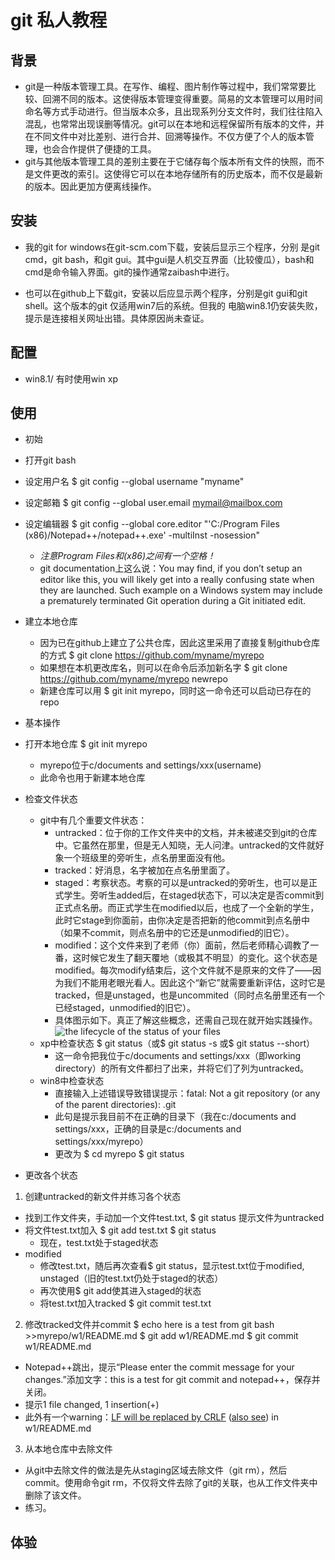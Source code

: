 # git 私人教程

## 背景
+ git是一种版本管理工具。在写作、编程、图片制作等过程中，我们常常要比较、回溯不同的版本。这使得版本管理变得重要。简易的文本管理可以用时间命名等方式手动进行。但当版本众多，且出现系列分支文件时，我们往往陷入混乱，也常常出现误删等情况。git可以在本地和远程保留所有版本的文件，并在不同文件中对比差别、进行合并、回溯等操作。不仅方便了个人的版本管理，也会合作提供了便捷的工具。
+ git与其他版本管理工具的差别主要在于它储存每个版本所有文件的快照，而不是文件更改的索引。这使得它可以在本地存储所有的历史版本，而不仅是最新的版本。因此更加方便离线操作。

## 安装
 + 我的git for windows在git-scm.com下载，安装后显示三个程序，分别
是git cmd，git bash，和git gui。其中gui是人机交互界面（比较傻瓜），bash和cmd是命令输入界面。git的操作通常zaibash中进行。

 + 也可以在github上下载git，安装以后应显示两个程序，分别是git gui和git shell。这个版本的git 仅适用win7后的系统。但我的
电脑win8.1仍安装失败，提示是连接相关网址出错。具体原因尚未查证。

## 配置
+ win8.1/ 有时使用win xp

## 使用
+ 初始

 + 打开git bash

 + 设定用户名
        $ git config --global username "myname"

 + 设定邮箱
        $ git config --global user.email mymail@mailbox.com
 + 设定编辑器
        $ git config --global core.editor "'C:/Program Files (x86)/Notepad++/notepad++.exe' -multiInst -nosession"
   + *注意Program Files和(x86)之间有一个空格！*
   + git documentation上这么说：You may find, if you don’t setup an editor like this, you will likely get into a really confusing state when they are launched. Such example on a Windows system may include a prematurely terminated Git operation during a Git initiated edit.

 + 建立本地仓库
   + 因为已在github上建立了公共仓库，因此这里采用了直接复制github仓库的方式
            $ git clone https://github.com/myname/myrepo
   + 如果想在本机更改库名，则可以在命令后添加新名字
            $ git clone https://github.com/myname/myrepo newrepo
   + 新建仓库可以用 $ git init myrepo，同时这一命令还可以启动已存在的repo

+ 基本操作  
 + 打开本地仓库
		$ git init myrepo
   + myrepo位于c/documents and settings/xxx(username)
   + 此命令也用于新建本地仓库
 + 检查文件状态
   + git中有几个重要文件状态：
     + untracked：位于你的工作文件夹中的文档，并未被递交到git的仓库中。它虽然在那里，但是无人知晓，无人问津。untracked的文件就好象一个班级里的旁听生，点名册里面没有他。
     + tracked：好消息，名字被加在点名册里面了。
     + staged：考察状态。考察的可以是untracked的旁听生，也可以是正式学生。旁听生added后，在staged状态下，可以决定是否commit到正式点名册。而正式学生在modified以后，也成了一个全新的学生，此时它stage到你面前，由你决定是否把新的他commit到点名册中（如果不commit，则点名册中的它还是unmodified的旧它）。
     + modified：这个文件来到了老师（你）面前，然后老师精心调教了一番，这时候它发生了翻天覆地（或极其不明显）的变化。这个状态是modified。每次modify结束后，这个文件就不是原来的文件了——因为我们不能用老眼光看人。因此这个“新它”就需要重新评估，这时它是tracked，但是unstaged，也是uncommited（同时点名册里还有一个已经staged，unmodified的旧它）。
     + 具体图示如下。真正了解这些概念，还需自己现在就开始实践操作。
![the lifecycle of the status of your files](https://git-scm.com/book/en/v2/book/02-git-basics/images/lifecycle.png)
   + xp中检查状态
		$ git status（或$ git status -s 或$ git status --short）
     + 这一命令把我位于c/documents and settings/xxx（即working directory）的所有文件都扫了出来，并将它们了列为untracked。
   + win8中检查状态
     + 直接输入上述错误导致错误提示：fatal: Not a git repository (or any of the parent directories): .git
     + 此句是提示我目前不在正确的目录下（我在c:/documents and settings/xxx，正确的目录是c:/documents and settings/xxx/myrepo）
     + 更改为
			$ cd myrepo
			$ git status

+ 更改各个状态
 1. 创建untracked的新文件并练习各个状态
   + 找到工作文件夹，手动加一个文件test.txt, $ git status 提示文件为untracked
   + 将文件test.txt加入
		$ git add test.txt
		$ git status 
      + 现在，test.txt处于staged状态
   + modified
      + 修改test.txt，随后再次查看$ git status，显示test.txt位于modified, unstaged（旧的test.txt仍处于staged的状态）
      + 再次使用$ git add使其进入staged的状态
 	  + 将test.txt加入tracked
        $ git commit test.txt		
 2. 修改tracked文件并commit
            $ echo here is a test from git bash >>myrepo/w1/README.md 
            $ git add w1/README.md
            $ git commit w1/README.md
   + Notepad++跳出，提示“Please enter the commit message for your changes.”添加文字：this is a test for git commit and notepad++，保存并关闭。
   + 提示1 file changed, 1 insertion(+)
   + 此外有一个warning：[LF will be replaced by CRLF](http://stackoverflow.com/questions/17628305/windows-git-warning-lf-will-be-replaced-by-crlf-is-that-warning-tail-backwar) ([also see](http://stackoverflow.com/questions/1967370/git-replacing-lf-with-crlf)) in w1/README.md
 3. 从本地仓库中去除文件
   + 从git中去除文件的做法是先从staging区域去除文件（git rm），然后commit。使用命令git rm，不仅将文件去除了git的关联，也从工作文件夹中删除了该文件。
   + 练习。
## 体验



